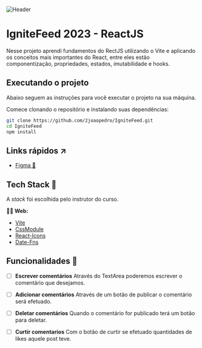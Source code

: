 ![Header](https://user-images.githubusercontent.com/70731779/232535339-e94d1e45-67c0-4710-914b-922f3eb5c240.png)

# IgniteFeed 2023 - ReactJS
Nesse projeto aprendi fundamentos do RectJS utilizando o Vite e aplicando os conceitos mais importantes do React, entre eles estão componentização, propriedades, estados, imutabilidade e hooks.

## Executando o projeto
Abaixo seguem as instruções para você executar o projeto na sua máquina.

Comece clonando o repositório e instalando suas dependências:
```sh
git clone https://github.com/2joaopedro/IgniteFeed.git
cd IgniteFeed
npm install
```
## Links rápidos ↗

- [Figma 🎨](https://www.figma.com/file/Ji0rtxJfmzB9cufLyeZ6kL/Ignite-Feed-(Community)?node-id=0-1&t=A9gbfuedGk8NY1SO-0)

## Tech Stack 💜
A _stack_ foi escolhida pelo instrutor do curso.

**🧑‍💻 Web:**
- [Vite](https://vitejs.dev/)
- [CssModule](https://github.com/css-modules/css-modules)
- [React-Icons](https://react-icons.github.io/react-icons/)
- [Date-Fns](https://date-fns.org/)
## Funcionalidades 🚀
 - [ ] **Escrever comentários**
      Através do TextArea poderemos escrever o comentário que desejamos.

- [ ] **Adicionar comentários**
      Através de um botão de publicar o comentário será efetuado.

- [ ] **Deletar comentários**
      Quando o comentário for publicado terá um botão para deletar.

- [ ] **Curtir comentarios**
      Com o botão de curtir se efetuado quantidades de likes aquele post teve.
      
